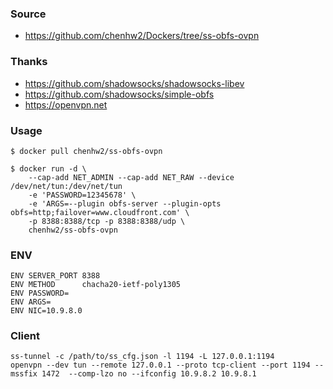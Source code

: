 ### Source
- https://github.com/chenhw2/Dockers/tree/ss-obfs-ovpn
  
### Thanks
- https://github.com/shadowsocks/shadowsocks-libev
- https://github.com/shadowsocks/simple-obfs
- https://openvpn.net
  
### Usage
```
$ docker pull chenhw2/ss-obfs-ovpn

$ docker run -d \
    --cap-add NET_ADMIN --cap-add NET_RAW --device /dev/net/tun:/dev/net/tun
    -e 'PASSWORD=12345678' \
    -e 'ARGS=--plugin obfs-server --plugin-opts obfs=http;failover=www.cloudfront.com' \
    -p 8388:8388/tcp -p 8388:8388/udp \
    chenhw2/ss-obfs-ovpn
```
  
### ENV
```
ENV SERVER_PORT 8388
ENV METHOD      chacha20-ietf-poly1305
ENV PASSWORD=
ENV ARGS=
ENV NIC=10.9.8.0
```

### Client
```
ss-tunnel -c /path/to/ss_cfg.json -l 1194 -L 127.0.0.1:1194
openvpn --dev tun --remote 127.0.0.1 --proto tcp-client --port 1194 --mssfix 1472  --comp-lzo no --ifconfig 10.9.8.2 10.9.8.1
```
